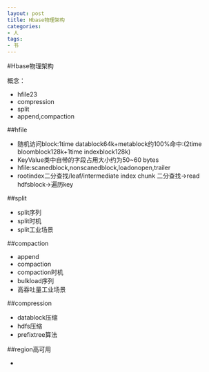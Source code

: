 ```yaml
---
layout: post
title: Hbase物理架构
categories:
- 人
tags:
- 书
---
```




#Hbase物理架构

概念：

- hfile23
- compression
- split
- append,compaction


##hfile

- 随机访问block:1time datablock64k+metablock约100%命中:(2time bloomblock128k+1time indexblock128k)
- KeyValue类中自带的字段占用大小约为50~60 bytes
- hfile:scanedblock,nonscanedblock,loadonopen,trailer
- rootindex二分查找/leaf/intermediate index chunk 二分查找->read hdfsblock->遍历key


##split

- split序列
- split时机
- split工业场景


##compaction

- append
- compaction
- compaction时机
- bulkload序列
- 高吞吐量工业场景


##compression

- datablock压缩
- hdfs压缩
- prefixtree算法


##region高可用

- 